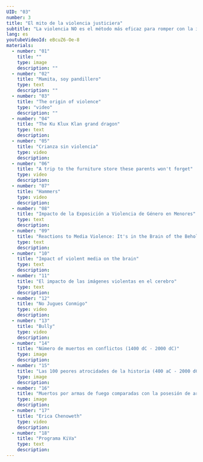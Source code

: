 ```yaml
---
UID: "03"
number: 3
title: "El mito de la violencia justiciera"
subtitle: "La violencia NO es el método más eficaz para romper con la injusticia presente y establecer la paz."
lang: es
youtubeVideoId: eBcuZ6-Oe-8
materials:
  - number: "01"
    title: ""
    type: image
    description: ""
  - number: "02"
    title: "Mamita, soy pandillero"
    type: text
    description: ""
  - number: "03"
    title: "The origin of violence"
    type: "video"
    description: ""
  - number: "04"
    title: "The Ku Klux Klan grand dragon"
    type: text
    description:
  - number: "05"
    title: "Crianza sin violencia"
    type: video
    description:
  - number: "06"
    title: "A trip to the furniture store these parents won't forget"
    type: video
    description:
  - number: "07"
    title: "Hammers"
    type: video
    description:
  - number: "08"
    title: "Impacto de la Exposición a Violencia de Género en Menores"
    type: text
    description:
  - number: "09"
    title: "Reactions to Media Violence: It's in the Brain of the Beholder"
    type: text
    description:
  - number: "10"
    title: "Impact of violent media on the brain"
    type: text
    description:
  - number: "11"
    title: "El impacto de las imágenes violentas en el cerebro"
    type: text
    description:
  - number: "12"
    title: "No Jugues Conmigo"
    type: video
    description:
  - number: "13"
    title: "Bully"
    type: video
    description:
  - number: "14"
    title: "Número de muertos en conflictos (1400 dC - 2000 dC)"
    type: image
    description:
  - number: "15"
    title: "Las 100 peores atrocidades de la historia (400 aC - 2000 dC)"
    type: image
    description:
  - number: "16"
    title: "Muertos por armas de fuego comparadas con la posesión de armas por civiles (2018)"
    type: image
    description:
  - number: "17"
    title: "Erica Chenoweth"
    type: video
    description:
  - number: "18"
    title: "Programa KiVa"
    type: text
    description:
---
```

